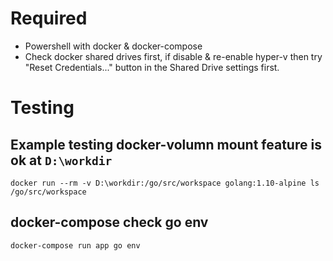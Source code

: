 
# Required
- Powershell with docker & docker-compose
- Check docker shared drives first, if disable &  re-enable hyper-v then try "Reset Credentials..." button in the Shared Drive settings first.

# Testing
## Example testing docker-volumn mount feature is ok at `D:\workdir`
```
docker run --rm -v D:\workdir:/go/src/workspace golang:1.10-alpine ls /go/src/workspace
```
## docker-compose check go env
```
docker-compose run app go env
```
